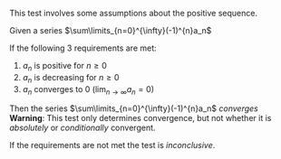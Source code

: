 This test involves some assumptions about the positive sequence.

Given a series $\sum\limits_{n=0}^{\infty}(-1)^{n}a_n$ 

If the following 3 requirements are met:

1. $a_n$ is positive for $n\ge0$
2. $a_n$ is decreasing for $n\ge0$
3. $a_n$ converges to 0 ($\lim_{n\to \infty}a_n=0$)

Then the series $\sum\limits_{n=0}^{\infty}(-1)^{n}a_n$ *converges* 
**Warning**: 
This test only determines convergence, but not whether it is *absolutely* or *conditionally* convergent.

If the requirements are not met the test is *inconclusive*.